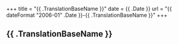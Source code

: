 +++
title = "{{ .TranslationBaseName }}"
date = {{ .Date }}
url = "{{ dateFormat "2006-01" .Date }}-{{ .TranslationBaseName }}"
+++

## {{ .TranslationBaseName }}
